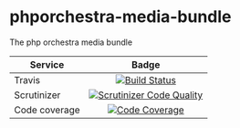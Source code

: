 phporchestra-media-bundle
=========================

The php orchestra media bundle

| Service       | Badge         |
| ------------- |:-------------:|
| Travis        | [![Build Status](https://magnum.travis-ci.com/itkg/phporchestra-media-bundle.svg?token=jFMwikTSYoZgNjR86FGs&branch=master)](https://magnum.travis-ci.com/itkg/phporchestra-media-bundle)|
| Scrutinizer   | [![Scrutinizer Code Quality](https://scrutinizer-ci.com/g/itkg/phporchestra-media-bundle/badges/quality-score.png?b=master&s=50fba996870fe2fb2fc875969bfa285eca1e7480)](https://scrutinizer-ci.com/g/itkg/phporchestra-media-bundle/?branch=master)|
| Code coverage | [![Code Coverage](https://scrutinizer-ci.com/g/itkg/phporchestra-media-bundle/badges/coverage.png?b=master&s=72b2eaf54223b92bdee477922313fe32e9641bd3)](https://scrutinizer-ci.com/g/itkg/phporchestra-media-bundle/?branch=master)|
